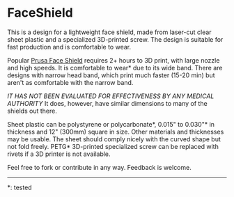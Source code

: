 # FaceShield

This is a design for a lightweight face shield, made from laser-cut clear sheet plastic and a specialized 3D-printed screw. The design is suitable for fast production and is comfortable to wear.

Popular [Prusa Face Shield](https://www.prusa3d.com/covid19/) requires 2+ hours to 3D print, with large nozzle and high speeds. It is comfortable to wear\* due to its wide band. There are designs with narrow head band, which print much faster (15-20 min) but aren't as comfortable with the narrow band.

*IT HAS NOT BEEN EVALUATED FOR EFFECTIVENESS BY ANY MEDICAL AUTHORITY* It does, however, have similar dimensions to many of the shields out there.

Sheet plastic can be polystyrene or polycarbonate\*, 0.015" to 0.030"\* in thickness and 12" (300mm) square in size. Other materials and thicknesses may be usable. The sheet should comply nicely with the curved shape but not fold freely.
PETG\* 3D-printed specialized screw can be replaced with rivets if a 3D printer is not available.

Feel free to fork or contribute in any way. Feedback is welcome.

---
\*: tested
